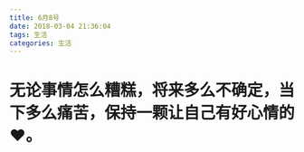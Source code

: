 ```yaml
---
title: 6月8号
date: 2018-03-04 21:36:04
tags: 生活
categories: 生活
---
```


<!--more--> 

# 无论事情怎么糟糕，将来多么不确定，当下多么痛苦，保持一颗让自己有好心情的❤。  